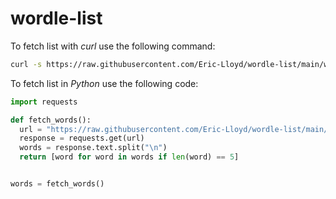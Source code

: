 # wordle-list
To fetch list with _curl_ use the following command:
```bash
curl -s https://raw.githubusercontent.com/Eric-Lloyd/wordle-list/main/words
```

To fetch list in _Python_ use the following code:
```python
import requests

def fetch_words():
  url = "https://raw.githubusercontent.com/Eric-Lloyd/wordle-list/main/words"
  response = requests.get(url)
  words = response.text.split("\n")
  return [word for word in words if len(word) == 5]


words = fetch_words()
```
